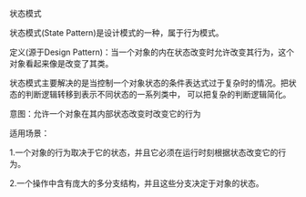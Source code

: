 状态模式

状态模式(State Pattern)是设计模式的一种，属于行为模式。

定义(源于Design Pattern)：当一个对象的内在状态改变时允许改变其行为，这个对象看起来像是改变了其类。 

状态模式主要解决的是当控制一个对象状态的条件表达式过于复杂时的情况。把状态的判断逻辑转移到表示不同状态的一系列类中，
可以把复杂的判断逻辑简化。 

意图：允许一个对象在其内部状态改变时改变它的行为 

适用场景： 

1.一个对象的行为取决于它的状态，并且它必须在运行时刻根据状态改变它的行为。 

2.一个操作中含有庞大的多分支结构，并且这些分支决定于对象的状态。
